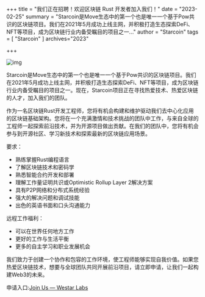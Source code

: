 +++
title = "我们正在招聘！欢迎区块链 Rust 开发者加入我们！"
date = "2023-02-25"
summary = "Starcoin是Move生态中的第一个也是唯一一个基于Pow共识的区块链项目。我们在2021年5月成功上线主网，并积极打造生态探索DeFi、NFT等项目，成为区块链行业内备受瞩目的项目之一..."
author = "Starcoin"
tags = [
    "Starcoin"
]
archives="2023"

+++

![img](https://miro.medium.com/max/1400/1*nrm08nNcer3cm_6h1RxsjQ@2x.png)

Starcoin是Move生态中的第一个也是唯一一个基于Pow共识的区块链项目。我们在2021年5月成功上线主网，并积极打造生态探索DeFi、NFT等项目，成为区块链行业内备受瞩目的项目之一。现在，Starcoin项目正在寻找热爱技术、热爱区块链的人才，加入我们的团队。

作为一名区块链Rust开发工程师，您将有机会构建和维护驱动我们去中心化应用的区块链基础架构。您将在一个充满激情和技术挑战的团队中工作，与来自全球的工程师一起探索前沿技术，并为开源项目做出贡献。在我们的团队中，您将有机会参与到开源社区、学习新技术和探索最新的区块链应用场景。

要求：

- 熟练掌握Rust编程语言
- 了解区块链技术和密码学
- 熟悉智能合约开发和部署
- 理解工作量证明共识或Optimistic Rollup Layer 2解决方案
- 具有P2P网络和分布式系统经验
- 强大的解决问题和调试技能
- 出色的英语书面和口头沟通能力

远程工作福利：

- 可以在世界任何地方工作
- 更好的工作与生活平衡
- 更多的自主学习和职业发展机会

我们致力于创建一个协作和包容的工作环境，使工程师能够实现自我价值。如果您热爱区块链技术，想要与全球团队共同开展前沿项目，请立即申请，让我们一起构建Web3的未来。

申请入口:[Join Us — Westar Labs](https://westar.io/join-us/)